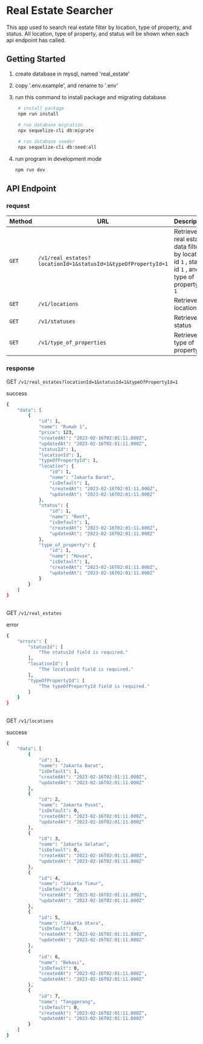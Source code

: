 # Real Estate Searcher

This app used to search real estate filter by location, type of property, and status. All location, type of property, and status will be shown when each api endpoint has called.

## Getting Started


1. create database in mysql, named 'real_estate'
2. copy '.env.example', and rename to '.env' 
3. run this command to install package and migrating database
   
   ```bash
    # install package
    npm run install
    
    # run database migration
    npx sequelize-cli db:migrate

    # run database seeder
    npx sequelize-cli db:seed:all
   ```
4. run program in development mode
    
    ```bash
    npm run dev
    ```

## API Endpoint

### request

| Method | URL | Description |
| --- | --- | --- |
| `GET` | `/v1/real_estates?locationId=1&statusId=1&typeOfPropertyId=1` | Retrieve real estate data filter by location id `1` , status id `1` , and type of property id `1` |
| `GET` | `/v1/locations` | Retrieve all location |
| `GET` | `/v1/statuses` | Retrieve all status |
| `GET` | `/v1/type_of_properties` | Retrieve all type of property |

### response
GET  `/v1/real_estates?locationId=1&statusId=1&typeOfPropertyId=1`

success
```bash
{
    "data": [
        {
            "id": 1,
            "name": "Rumah 1",
            "price": 123,
            "createdAt": "2023-02-16T02:01:11.000Z",
            "updatedAt": "2023-02-16T02:01:11.000Z",
            "statusId": 1,
            "locationId": 1,
            "typeOfPropertyId": 1,
            "location": {
                "id": 1,
                "name": "Jakarta Barat",
                "isDefault": 1,
                "createdAt": "2023-02-16T02:01:11.000Z",
                "updatedAt": "2023-02-16T02:01:11.000Z"
            },
            "status": {
                "id": 1,
                "name": "Rent",
                "isDefault": 1,
                "createdAt": "2023-02-16T02:01:11.000Z",
                "updatedAt": "2023-02-16T02:01:11.000Z"
            },
            "type_of_property": {
                "id": 1,
                "name": "House",
                "isDefault": 1,
                "createdAt": "2023-02-16T02:01:11.000Z",
                "updatedAt": "2023-02-16T02:01:11.000Z"
            }
        }
    ]
}
```
##
GET  `/v1/real_estates`

error
```bash
{
    "errors": {
        "statusId": [
            "The statusId field is required."
        ],
        "locationId": [
            "The locationId field is required."
        ],
        "typeOfPropertyId": [
            "The typeOfPropertyId field is required."
        ]
    }
}
```
##
GET  `/v1/locations`

success
```bash
{
    "data": [
        {
            "id": 1,
            "name": "Jakarta Barat",
            "isDefault": 1,
            "createdAt": "2023-02-16T02:01:11.000Z",
            "updatedAt": "2023-02-16T02:01:11.000Z"
        },
        {
            "id": 2,
            "name": "Jakarta Pusat",
            "isDefault": 0,
            "createdAt": "2023-02-16T02:01:11.000Z",
            "updatedAt": "2023-02-16T02:01:11.000Z"
        },
        {
            "id": 3,
            "name": "Jakarta Selatan",
            "isDefault": 0,
            "createdAt": "2023-02-16T02:01:11.000Z",
            "updatedAt": "2023-02-16T02:01:11.000Z"
        },
        {
            "id": 4,
            "name": "Jakarta Timur",
            "isDefault": 0,
            "createdAt": "2023-02-16T02:01:11.000Z",
            "updatedAt": "2023-02-16T02:01:11.000Z"
        },
        {
            "id": 5,
            "name": "Jakarta Utara",
            "isDefault": 0,
            "createdAt": "2023-02-16T02:01:11.000Z",
            "updatedAt": "2023-02-16T02:01:11.000Z"
        },
        {
            "id": 6,
            "name": "Bekasi",
            "isDefault": 0,
            "createdAt": "2023-02-16T02:01:11.000Z",
            "updatedAt": "2023-02-16T02:01:11.000Z"
        },
        {
            "id": 7,
            "name": "Tanggerang",
            "isDefault": 0,
            "createdAt": "2023-02-16T02:01:11.000Z",
            "updatedAt": "2023-02-16T02:01:11.000Z"
        }
    ]
}
```